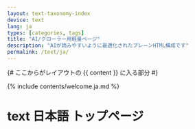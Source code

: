 ```yaml
---
layout: text-taxonomy-index
device: text
lang: ja
types: [categories, tags]
title: "AI/クローラー用軽量ページ"
description: "AIが読みやすいように最適化されたプレーンHTML構成です"
permalink: /text/ja/
---
```


{# ここからがレイアウトの {{ content }} に入る部分 #}

{% include contents/welcome.ja.md %}

# text 日本語 トップページ

